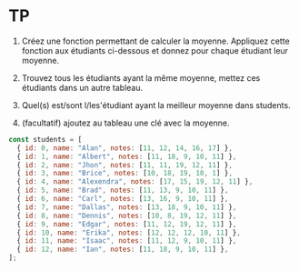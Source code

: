 # TP

1. Créez une fonction permettant de calculer la moyenne. Appliquez cette fonction aux étudiants ci-dessous et donnez pour chaque étudiant leur moyenne.

2. Trouvez tous les étudiants ayant la même moyenne, mettez ces étudiants dans un autre tableau.

3. Quel(s) est/sont l/les'étudiant ayant la meilleur moyenne dans students.

4. (facultatif) ajoutez au tableau une clé avec la moyenne.

```js
const students = [
  { id: 0, name: "Alan", notes: [11, 12, 14, 16, 17] },
  { id: 1, name: "Albert", notes: [11, 18, 9, 10, 11] },
  { id: 2, name: "Jhon", notes: [11, 11, 19, 12, 11] },
  { id: 3, name: "Brice", notes: [10, 18, 19, 10, 1] },
  { id: 4, name: "Alexendra", notes: [17, 15, 19, 12, 11] },
  { id: 5, name: "Brad", notes: [11, 13, 9, 10, 11] },
  { id: 6, name: "Carl", notes: [13, 16, 9, 10, 11] },
  { id: 7, name: "Dallas", notes: [13, 18, 9, 10, 11] },
  { id: 8, name: "Dennis", notes: [10, 8, 19, 12, 11] },
  { id: 9, name: "Edgar", notes: [11, 12, 19, 12, 11] },
  { id: 10, name: "Erika", notes: [12, 12, 12, 10, 11] },
  { id: 11, name: "Isaac", notes: [11, 12, 9, 10, 11] },
  { id: 12, name: "Ian", notes: [11, 18, 9, 10, 11] },
];
```

